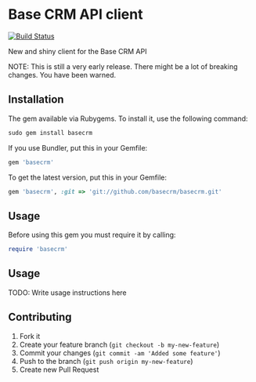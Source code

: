 # Base CRM API client

[![Build Status](https://travis-ci.org/basecrm/basecrm.png?branch=master)](https://travis-ci.org/basecrm/basecrm)

New and shiny client for the Base CRM API

NOTE: This is still a very early release. There might be a lot of
breaking changes. You have been warned.

## Installation

The gem available via Rubygems. To install it, use the following command:

```ruby
sudo gem install basecrm
```

If you use Bundler, put this in your Gemfile:

```ruby
gem 'basecrm'
```

To get the latest version, put this in your Gemfile:

```ruby
gem 'basecrm', :git => 'git://github.com/basecrm/basecrm.git'
```

## Usage

Before using this gem you must require it by calling:

```ruby
require 'basecrm'
```

## Usage

TODO: Write usage instructions here

## Contributing

1. Fork it
2. Create your feature branch (`git checkout -b my-new-feature`)
3. Commit your changes (`git commit -am 'Added some feature'`)
4. Push to the branch (`git push origin my-new-feature`)
5. Create new Pull Request
